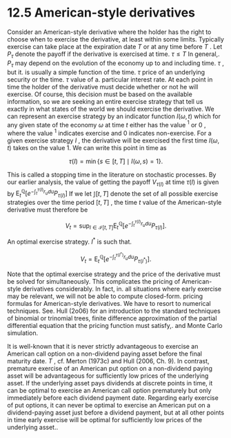 # 12.5 American-style derivatives  

Consider an American-style derivative where the holder has the right to choose when to exercise the derivative, at least within some limits. Typically exercise can take place at the expiration date $T$ or at any time before $T$ . Let $P_{\tau}$ denote the payoff if the derivative is exercised at time. $\tau\leq T$ In general,. $P_{\tau}$ may depend on the evolution of the economy up to and including time. $\tau$ , but it. is usually a simple function of the time. $\tau$ price of an underlying security or the time. $\tau$ value of a. particular interest rate. At each point in time the holder of the derivative must decide whether or not he will exercise. Of course, this decision must be based on the available information, so we are seeking an entire exercise strategy that tell us exactly in what states of the world we should exercise the derivative. We can represent an exercise strategy by an indicator function $I(\omega,t)$ which for any given state of the economy $\omega$ at time $t$ either has the value $^{1}$ or $0$ , where the value $^{1}$ indicates exercise and $0$ indicates non-exercise. For a given exercise strategy $I$ , the derivative will be exercised the first time $I(\omega,t)$ takes on the value 1. We can write this point in time as  

$$
\tau(I)=\operatorname*{min}\{s\in[t,T]\mid I(\omega,s)=1\}.
$$  

This is called a stopping time in the literature on stochastic processes. By our earlier analysis, the value of getting the payoff $V_{\tau(I)}$ at time $\tau(I)$ is given by $\operatorname{E}_{t}^{\mathbb{Q}}\left[e^{-\int_{t}^{\tau(I)}r_{u}d u}P_{\tau(I)}\right]$ If we let $\mathbb{J}[t,T]$ denote the set of all possible exercise strategies over the time period $[t,T]$ , the time $t$ value of the American-style derivative must therefore be  

$$
V_{t}=\operatorname*{sup}_{I\in\mathcal{I}[t,T]}\mathrm{E}_{t}^{\mathbb{Q}}\left[e^{-\int_{t}^{\tau(I)}r_{u}d u}P_{\tau(I)}\right].
$$  

An optimal exercise strategy. $I^{*}$ is such that.  

$$
V_{t}=\mathrm{E}_{t}^{\mathbb{Q}}\left[e^{-\int_{t}^{\tau(I^{*})}r_{u}d u}P_{\tau(I^{*})}\right].
$$  

Note that the optimal exercise strategy and the price of the derivative must be solved for simultaneously. This complicates the pricing of American-style derivatives considerably. In fact, in. all situations where early exercise may be relevant, we will not be able to compute closed-form. pricing formulas for American-style derivatives. We have to resort to numerical techniques. See. Hull (2o06) for an introduction to the standard techniques of binomial or trinomial trees, finite difference approximation of the partial differential equation that the pricing function must satisfy,. and Monte Carlo simulation.  

It is well-known that it is never strictly advantageous to exercise an American call option on a non-dividend paying asset before the final maturity date. $T$ , cf. Merton (1973c) and Hull (2006, Ch. 9). In contrast, premature exercise of an American put option on a non-dividend paying asset will be advantageous for sufficiently low prices of the underlying asset. If the underlying asset pays dividends at discrete points in time, it can be optimal to exercise an American call option prematurely but only immediately before each dividend payment date. Regarding early exercise of put options, it can never be optimal to exercise an American put on a dividend-paying asset just before a dividend payment, but at all other points in time early exercise will be optimal for sufficiently low prices of the underlying asset..  
